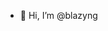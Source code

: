- 👋 Hi, I’m @blazyng


<!---
blazyng/blazyng is a ✨ special ✨ repository because its `README.md` (this file) appears on your GitHub profile.
You can click the Preview link to take a look at your changes.
--->
